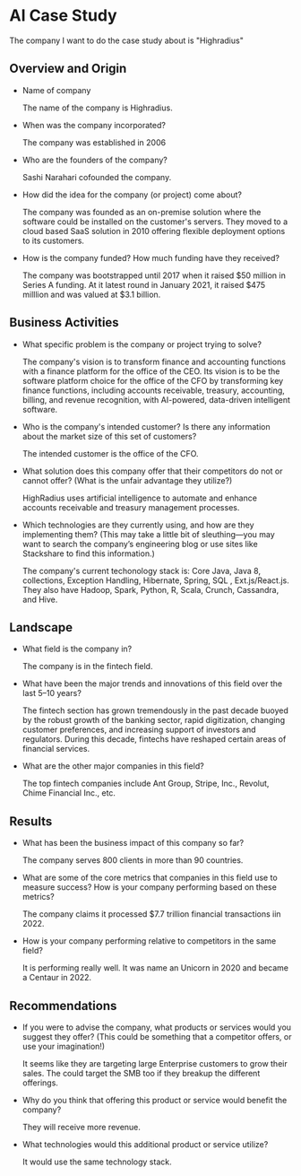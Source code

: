 # AI Case Study
The company I want to do the case study about is "Highradius"

## Overview and Origin

* Name of company

  The name of the company is Highradius.

* When was the company incorporated?

  The company was established in 2006

* Who are the founders of the company?

  Sashi Narahari cofounded the company.

* How did the idea for the company (or project) come about?

  The company was founded as an on-premise solution where the software could be installed on the customer's servers. They moved to a cloud based SaaS solution in 2010 offering flexible deployment options to its customers.

* How is the company funded? How much funding have they received?
  
  The company was bootstrapped until 2017 when it raised $50 million in Series A funding. At it latest round in January 2021, it raised $475 milllion and was valued at $3.1 billion.

## Business Activities

* What specific problem is the company or project trying to solve?
  
  The company's vision is to transform finance and accounting functions with a finance platform for the office of the CEO. Its vision is to be the software platform choice for the office of the CFO by transforming key finance functions, including accounts receivable, treasury, accounting, billing, and revenue recognition, with AI-powered, data-driven intelligent software.

* Who is the company's intended customer? Is there any information about the market size of this set of customers?
  
  The intended customer is the office of the CFO.

* What solution does this company offer that their competitors do not or cannot offer? (What is the unfair advantage they utilize?)
  
  HighRadius uses artificial intelligence to automate and enhance accounts receivable and treasury management processes. 

* Which technologies are they currently using, and how are they implementing them? (This may take a little bit of sleuthing&mdash;you may want to search the company’s engineering blog or use sites like Stackshare to find this information.)
  
  The company's current techonology stack is: Core Java, Java 8, collections, Exception Handling, Hibernate, Spring, SQL , Ext.js/React.js. They also have Hadoop, Spark, Python, R, Scala, Crunch, Cassandra, and Hive.

## Landscape

* What field is the company in?
  
  The company is in the fintech field.

* What have been the major trends and innovations of this field over the last 5&ndash;10 years?
 
  The fintech section has grown tremendously in the past decade buoyed by the robust growth of the banking sector, rapid digitization, changing customer preferences, and increasing support of investors and regulators. During this decade, fintechs have reshaped certain areas of financial services.

* What are the other major companies in this field?
 
  The top fintech companies include Ant Group, Stripe, Inc., Revolut, Chime Financial Inc., etc.

## Results

* What has been the business impact of this company so far?

  The company serves 800 clients in more than 90 countries.

* What are some of the core metrics that companies in this field use to measure success? How is your company performing based on these metrics?
  
  The company claims it processed $7.7 trillion financial transactions iin 2022. 

* How is your company performing relative to competitors in the same field?
  
  It is performing really well. It was name an Unicorn in 2020 and became a Centaur in 2022.

## Recommendations

* If you were to advise the company, what products or services would you suggest they offer? (This could be something that a competitor offers, or use your imagination!)
  
  It seems like they are targeting large Enterprise customers to grow their sales. The could target the SMB too if they breakup the different offerings.

* Why do you think that offering this product or service would benefit the company?
 
  They will receive more revenue.

* What technologies would this additional product or service utilize?
 
  It would use the same technology stack.